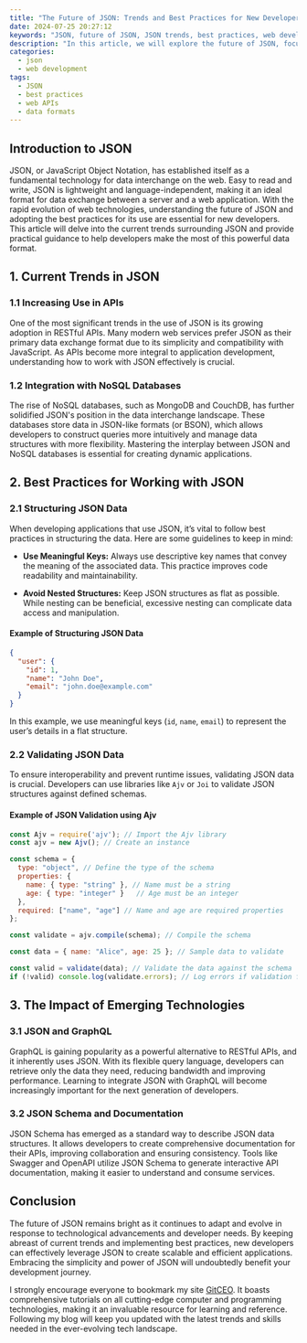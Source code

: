 ```yaml
---
title: "The Future of JSON: Trends and Best Practices for New Developers"
date: 2024-07-25 20:27:12
keywords: "JSON, future of JSON, JSON trends, best practices, web development, data interchange"
description: "In this article, we will explore the future of JSON, focusing on the latest trends and best practices for new developers. JSON (JavaScript Object Notation) has become the de facto standard for data interchange on the web, and its future looks promising with advancements in related technologies and use cases. New developers entering the field must understand these trends and the best practices associated with JSON to build efficient and scalable applications. This article aims to provide a comprehensive guide that covers the significance of JSON in modern web development, popular frameworks and libraries utilizing JSON, the impact of emerging technologies, and practical tips for effectively working with JSON. By the end of this tutorial, you will be better equipped to harness the power of JSON in your projects."
categories:
  - json
  - web development
tags:
  - JSON
  - best practices
  - web APIs
  - data formats
---
```


## Introduction to JSON

JSON, or JavaScript Object Notation, has established itself as a fundamental technology for data interchange on the web. Easy to read and write, JSON is lightweight and language-independent, making it an ideal format for data exchange between a server and a web application. With the rapid evolution of web technologies, understanding the future of JSON and adopting the best practices for its use are essential for new developers. This article will delve into the current trends surrounding JSON and provide practical guidance to help developers make the most of this powerful data format. 

<!-- more -->

## 1. Current Trends in JSON

### 1.1 Increasing Use in APIs

One of the most significant trends in the use of JSON is its growing adoption in RESTful APIs. Many modern web services prefer JSON as their primary data exchange format due to its simplicity and compatibility with JavaScript. As APIs become more integral to application development, understanding how to work with JSON effectively is crucial. 

### 1.2 Integration with NoSQL Databases

The rise of NoSQL databases, such as MongoDB and CouchDB, has further solidified JSON's position in the data interchange landscape. These databases store data in JSON-like formats (or BSON), which allows developers to construct queries more intuitively and manage data structures with more flexibility. Mastering the interplay between JSON and NoSQL databases is essential for creating dynamic applications.

## 2. Best Practices for Working with JSON

### 2.1 Structuring JSON Data

When developing applications that use JSON, it’s vital to follow best practices in structuring the data. Here are some guidelines to keep in mind:

- **Use Meaningful Keys:** Always use descriptive key names that convey the meaning of the associated data. This practice improves code readability and maintainability.
  
- **Avoid Nested Structures:** Keep JSON structures as flat as possible. While nesting can be beneficial, excessive nesting can complicate data access and manipulation.

#### Example of Structuring JSON Data
```json
{
  "user": {
    "id": 1,
    "name": "John Doe",
    "email": "john.doe@example.com"
  }
}
```
In this example, we use meaningful keys (`id`, `name`, `email`) to represent the user’s details in a flat structure.

### 2.2 Validating JSON Data

To ensure interoperability and prevent runtime issues, validating JSON data is crucial. Developers can use libraries like `Ajv` or `Joi` to validate JSON structures against defined schemas.

#### Example of JSON Validation using Ajv
```javascript
const Ajv = require('ajv'); // Import the Ajv library
const ajv = new Ajv(); // Create an instance

const schema = {
  type: "object", // Define the type of the schema
  properties: {
    name: { type: "string" }, // Name must be a string
    age: { type: "integer" }   // Age must be an integer
  },
  required: ["name", "age"] // Name and age are required properties
};

const validate = ajv.compile(schema); // Compile the schema

const data = { name: "Alice", age: 25 }; // Sample data to validate

const valid = validate(data); // Validate the data against the schema
if (!valid) console.log(validate.errors); // Log errors if validation fails
```

## 3. The Impact of Emerging Technologies

### 3.1 JSON and GraphQL

GraphQL is gaining popularity as a powerful alternative to RESTful APIs, and it inherently uses JSON. With its flexible query language, developers can retrieve only the data they need, reducing bandwidth and improving performance. Learning to integrate JSON with GraphQL will become increasingly important for the next generation of developers.

### 3.2 JSON Schema and Documentation

JSON Schema has emerged as a standard way to describe JSON data structures. It allows developers to create comprehensive documentation for their APIs, improving collaboration and ensuring consistency. Tools like Swagger and OpenAPI utilize JSON Schema to generate interactive API documentation, making it easier to understand and consume services.

## Conclusion

The future of JSON remains bright as it continues to adapt and evolve in response to technological advancements and developer needs. By keeping abreast of current trends and implementing best practices, new developers can effectively leverage JSON to create scalable and efficient applications. Embracing the simplicity and power of JSON will undoubtedly benefit your development journey.

I strongly encourage everyone to bookmark my site [GitCEO](https://gitceo.com). It boasts comprehensive tutorials on all cutting-edge computer and programming technologies, making it an invaluable resource for learning and reference. Following my blog will keep you updated with the latest trends and skills needed in the ever-evolving tech landscape.